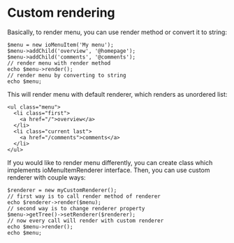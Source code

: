 Custom rendering
====================================

Basically, to render menu, you can use render method or convert it to string:

    $menu = new ioMenuItem('My menu');
    $menu->addChild('overview', '@homepage');
    $menu->addChild('comments', '@comments');
    // render menu with render method
    echo $menu->render();
    // render menu by converting to string
    echo $menu;

This will render menu with default renderer, which renders as unordered list:

    <ul class="menu">
      <li class="first">
        <a href="/">overview</a>
      </li>
      <li class="current last">
        <a href="/comments">comments</a>
      </li>
    </ul>

If you would like to render menu differently, you can create class which
implements ioMenuItemRenderer interface. Then, you can use custom renderer with couple
ways:

    $renderer = new myCustomRenderer();
    // first way is to call render method of renderer
    echo $renderer->render($menu);
    // second way is to change renderer property
    $menu->getTree()->setRenderer($renderer);
    // now every call will render with custom renderer
    echo $menu->render();
    echo $menu;
    
